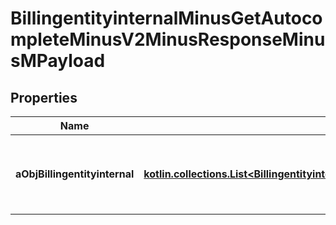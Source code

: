 
# BillingentityinternalMinusGetAutocompleteMinusV2MinusResponseMinusMPayload

## Properties
Name | Type | Description | Notes
------------ | ------------- | ------------- | -------------
**aObjBillingentityinternal** | [**kotlin.collections.List&lt;BillingentityinternalMinusAutocompleteElementMinusResponse&gt;**](BillingentityinternalMinusAutocompleteElementMinusResponse.md) | An array of Billingentityinternal object containing the description, ID and active status about the element. | 



